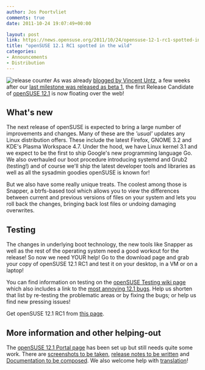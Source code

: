 ```yaml
---
author: Jos Poortvliet
comments: true
date: 2011-10-24 19:07:49+00:00

layout: post
link: https://news.opensuse.org/2011/10/24/opensuse-12-1-rc1-spotted-in-the-wild/
title: "openSUSE 12.1 RC1 spotted in the wild"
categories:
- Announcements
- Distribution
---
```

![release counter](http://counter.opensuse.org/small.png)
As was already [blogged by Vincent Untz](http://www.vuntz.net/journal/post/2011/10/24/openSUSE-12.1-RC1-is-out%2C-with-GNOME-3.2.1), a few weeks after our [last milestone was released as beta 1](https://news.opensuse.org/2011/09/06/opensuse-celebrates-beta-1-with-pizzabeta-parties/), the first Release Candidate of [openSUSE 12.1](http://en.opensuse.org/Portal:12.1") is now floating over the web!



## What's new


The next release of openSUSE is expected to bring a large number of improvements and changes. Many of these are the _'usual'_ updates any Linux distribution offers. These include the latest Firefox, GNOME 3.2 and KDE's Plasma Workspace 4.7. Under the hood, we have Linux kernel 3.1 and we expect to be the first to ship Google's new programming language Go. We also overhauled our boot procedure introducing systemd and Grub2 (testing!) and of course we'll ship the latest developer tools and libraries as well as all the sysadmin goodies openSUSE is known for!

But we also have some really unique treats. The coolest among those is Snapper, a btrfs-based tool which allows you to view the differences between current and previous versions of files on your system and lets you roll back the changes, bringing back lost files or undoing damaging overwrites.



## Testing


The changes in underlying boot technology, the new tools like Snapper as well as the rest of the operating system  need a good workout for the release! So now we need YOUR help! Go to the download page and grab your copy of openSUSE 12.1 RC1 and test it on your desktop, in a VM or on a laptop!

You can find information on testing on the [openSUSE Testing wiki page](http://en.opensuse.org/openSUSE:Testing) which also includes a link to the [most annoying 12.1 bugs](http://en.opensuse.org/openSUSE:Most_annoying_bugs_12.1_dev). Help us shorten that list by re-testing the problematic areas or by fixing the bugs; or help us find new pressing issues!

Get openSUSE 12.1 RC1 from [this page](http://software.opensuse.org/developer/).



## More information and other helping-out


The [openSUSE 12.1 Portal page](http://en.opensuse.org/Portal:12.1) has been set up but still needs quite some work. There are [screenshots to be taken](http://en.opensuse.org/Screenshots_12.1), [release notes to be written](http://en.opensuse.org/openSUSE:Upcoming_features#release_notes) and [Documentation to be composed](http://en.opensuse.org/openSUSE:Documentation_Contribute). We also welcome help with [translation](http://en.opensuse.org/openSUSE:Localization_guide)!		
